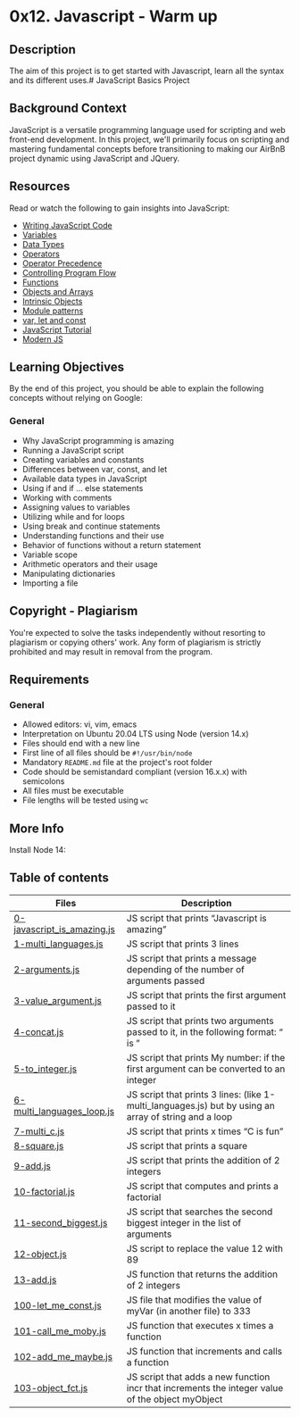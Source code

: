 # 0x12. Javascript - Warm up

## Description
The aim of this project is to get started with Javascript, learn all the syntax and its different uses.# JavaScript Basics Project

## Background Context
JavaScript is a versatile programming language used for scripting and web front-end development. In this project, we'll primarily focus on scripting and mastering fundamental concepts before transitioning to making our AirBnB project dynamic using JavaScript and JQuery.

## Resources
Read or watch the following to gain insights into JavaScript:
- [Writing JavaScript Code](#)
- [Variables](#)
- [Data Types](#)
- [Operators](#)
- [Operator Precedence](#)
- [Controlling Program Flow](#)
- [Functions](#)
- [Objects and Arrays](#)
- [Intrinsic Objects](#)
- [Module patterns](#)
- [var, let and const](#)
- [JavaScript Tutorial](#)
- [Modern JS](#)

## Learning Objectives
By the end of this project, you should be able to explain the following concepts without relying on Google:
### General
- Why JavaScript programming is amazing
- Running a JavaScript script
- Creating variables and constants
- Differences between var, const, and let
- Available data types in JavaScript
- Using if and if ... else statements
- Working with comments
- Assigning values to variables
- Utilizing while and for loops
- Using break and continue statements
- Understanding functions and their use
- Behavior of functions without a return statement
- Variable scope
- Arithmetic operators and their usage
- Manipulating dictionaries
- Importing a file

## Copyright - Plagiarism
You're expected to solve the tasks independently without resorting to plagiarism or copying others' work. Any form of plagiarism is strictly prohibited and may result in removal from the program.

## Requirements
### General
- Allowed editors: vi, vim, emacs
- Interpretation on Ubuntu 20.04 LTS using Node (version 14.x)
- Files should end with a new line
- First line of all files should be `#!/usr/bin/node`
- Mandatory `README.md` file at the project's root folder
- Code should be semistandard compliant (version 16.x.x) with semicolons
- All files must be executable
- File lengths will be tested using `wc`

## More Info
Install Node 14:
## Table of contents
Files | Description
----- | -----------
[0-javascript_is_amazing.js](./0-javascript_is_amazing.js) | JS script that prints “Javascript is amazing”
[1-multi_languages.js](./1-multi_languages.js) | JS script that prints 3 lines
[2-arguments.js](./2-arguments.js) | JS script that prints a message depending of the number of arguments passed
[3-value_argument.js](./3-value_argument.js) | JS script that prints the first argument passed to it
[4-concat.js](./4-concat.js) | JS script that prints two arguments passed to it, in the following format: “ is ”
[5-to_integer.js](./5-to_integer.js) | JS script that prints My number: <first argument converted in integer> if the first argument can be converted to an integer
[6-multi_languages_loop.js](./6-multi_languages_loop.js) | JS script that prints 3 lines: (like 1-multi_languages.js) but by using an array of string and a loop
[7-multi_c.js](./7-multi_c.js) | JS script that prints x times “C is fun”
[8-square.js](./8-square.js) | JS script that prints a square
[9-add.js](./9-add.js) | JS script that prints the addition of 2 integers
[10-factorial.js](./10-factorial.js) | JS script that computes and prints a factorial
[11-second_biggest.js](./11-second_biggest.js) | JS script that searches the second biggest integer in the list of arguments
[12-object.js](./12-object.js) | JS script to replace the value 12 with 89
[13-add.js](./13-add.js) | JS function that returns the addition of 2 integers
[100-let_me_const.js](./100-let_me_const.js) | JS file that modifies the value of myVar (in another file) to 333
[101-call_me_moby.js](./101-call_me_moby.js) | JS function that executes x times a function
[102-add_me_maybe.js](./102-add_me_maybe.js) | JS function that increments and calls a function
[103-object_fct.js](./103-object_fct.js) | JS script that adds a new function incr that increments the integer value of the object myObject
